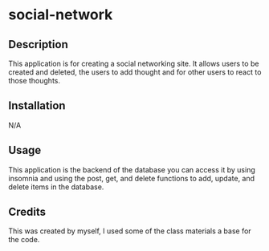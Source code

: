 # social-network
## Description

This application is for creating a social networking site. It allows users to be created and deleted, the users to add thought and for other users to react to those thoughts. 

## Installation

N/A

## Usage
This application is the backend of the database you can access it by using insomnia and using the post, get, and delete functions to add, update, and delete items in the database. 

## Credits

This was created by myself, I used some of the class materials a base for the code. 